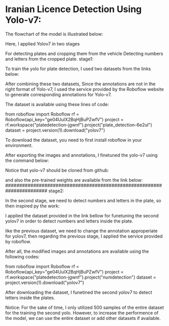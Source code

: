 

# Iranian Licence Detection Using Yolo-v7:

The flowchart of the model is illustrated below:

Here, I applied Yolov7 in two stages

For detecting plates and cropping them from the vehicle
Detecting numbers and letters from the cropped plate.
stage1:

To train the yolo for plate detection, I used two datasets from the links below:

After combining these two datasets, Since the annotations are not in the right format of Yolo-v7, I used the service provided by the Roboflow website to generate corresponding annotations for Yolo-v7.

The dataset is available using these lines of code:

from roboflow import Roboflow rf = Roboflow(api_key="ge04UulX2BqHjBuPZwfV") project = rf.workspace("platedetection-jgwnf").project("plate_detection-6e2ul") dataset = project.version(1).download("yolov7")

To download the dataset, you need to first install roboflow in your environment.

After exporting the images and annotations, I finetuned the yolo-v7 using the command below:

Notice that yolo-v7 should be cloned from github:

and also the pre-trained weights are available from the link below:
#######################################################################
stage2:

In the second stage, we need to detect numbers and letters in the plate, so then inspired py the work:

I applied the dataset provided in the link bellow for funetuning the second yolov7 in order to detect numbers and letters inside the plate.



like the previous dataset, we need to change the annotation approperiate for yolov7, then regarding the previous stage, I applied the service provided by roboflow.


After all, the modified images and annotations are available using the following codes:

from roboflow import Roboflow
rf = Roboflow(api_key="ge04UulX2BqHjBuPZwfV")
project = rf.workspace("platedetection-jgwnf").project("numdetection")
dataset = project.version(1).download("yolov7")


After downloading the dataset, I funetined the second yolov7 to detect letters inside the plates.


Notice: For the sake of time, I only utilized 500 samples of the entire dataset for the training the second yolo. 
However, to increase the performence of the model, we can use the entire dataset or add other datasets if available.















